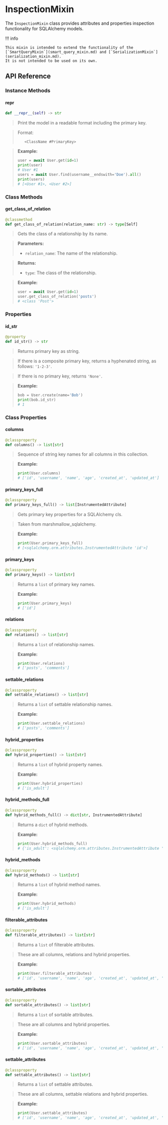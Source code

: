 # InspectionMixin

The `InspectionMixin` class provides attributes and properties inspection functionality for SQLAlchemy models.

!!! info

    This mixin is intended to extend the functionality of the
    [`SmartQueryMixin`](smart_query_mixin.md) and [`SerializationMixin`](serialization_mixin.md).
    It is not intended to be used on its own.

## API Reference

### Instance Methods

#### __repr__
```python
def __repr__(self) -> str
```

> Print the model in a readable format including the primary key.

> Format:
> ```
>    <ClassName #PrimaryKey>
> ```

> **Example:**
> ```python
> user = await User.get(id=1)
> print(user)
> # User #1
> users = await User.find(username__endswith='Doe').all()
> print(users)
> # [<User #1>, <User #2>]
> ```

### Class Methods

#### get_class_of_relation
```python
@classmethod
def get_class_of_relation(relation_name: str) -> type[Self]
```

> Gets the class of a relationship by its name.

> **Parameters:**
> - `relation_name`: The name of the relationship.

> **Returns:**
> - `type`: The class of the relationship.

> **Example:**
> ```python
> user = await User.get(id=1)
> user.get_class_of_relation('posts')
> # <class 'Post'>
> ```

### Properties

#### id_str
```python
@property
def id_str() -> str
```

> Returns primary key as string.

> If there is a composite primary key, returns a hyphenated string,
> as follows: `'1-2-3'`.

> If there is no primary key, returns `'None'`.

> **Example:**
> ```python
> bob = User.create(name='Bob')
> print(bob.id_str)
> # 1
> ```

### Class Properties

#### columns
```python
@classproperty
def columns() -> list[str]
```

> Sequence of string key names for all columns in this collection.

> **Example:**
> ```python
> print(User.columns)
> # ['id', 'username', 'name', 'age', 'created_at', 'updated_at']
> ```

#### primary_keys_full
```python
@classproperty
def primary_keys_full() -> list[InstrumentedAttribute]
```

> Gets primary key properties for a SQLAlchemy cls.

> Taken from marshmallow_sqlalchemy.

> **Example:**
> ```python
> print(User.primary_keys_full)
> # [<sqlalchemy.orm.attributes.InstrumentedAttribute 'id'>]
> ```

#### primary_keys
```python
@classproperty
def primary_keys() -> list[str]
```

> Returns a `list` of primary key names.

> **Example:**
> ```python
> print(User.primary_keys)
> # ['id']
> ```

#### relations
```python
@classproperty
def relations() -> list[str]
```

> Returns a `list` of relationship names.

> **Example:**
> ```python
> print(User.relations)
> # ['posts', 'comments']
> ```

#### settable_relations
```python
@classproperty
def settable_relations() -> list[str]
```

> Returns a `list` of settable relationship names.

> **Example:**
> ```python
> print(User.settable_relations)
> # ['posts', 'comments']
> ```

#### hybrid_properties
```python
@classproperty
def hybrid_properties() -> list[str]
```

> Returns a `list` of hybrid property names.

> **Example:**
> ```python
> print(User.hybrid_properties)
> # ['is_adult']
> ```

#### hybrid_methods_full
```python
@classproperty
def hybrid_methods_full() -> dict[str, InstrumentedAttribute]
```

> Returns a `dict` of hybrid methods.

> **Example:**
> ```python
> print(User.hybrid_methods_full)
> # {'is_adult': <sqlalchemy.orm.attributes.InstrumentedAttribute 'is_adult'>}
> ```

#### hybrid_methods
```python
@classproperty
def hybrid_methods() -> list[str]
```

> Returns a `list` of hybrid method names.

> **Example:**
> ```python
> print(User.hybrid_methods)
> # ['is_adult']
> ```

#### filterable_attributes
```python
@classproperty
def filterable_attributes() -> list[str]
```

> Returns a `list` of filterable attributes.

> These are all columns, relations and hybrid properties.

> **Example:**
> ```python
> print(User.filterable_attributes)
> # ['id', 'username', 'name', 'age', 'created_at', 'updated_at', 'posts', 'comments', 'is_adult']
> ```

#### sortable_attributes
```python
@classproperty
def sortable_attributes() -> list[str]
```

> Returns a `list` of sortable attributes.

> These are all columns and hybrid properties.

> **Example:**
> ```python
> print(User.sortable_attributes)
> # ['id', 'username', 'name', 'age', 'created_at', 'updated_at', 'is_adult']
> ```

#### settable_attributes
```python
@classproperty
def settable_attributes() -> list[str]
```

> Returns a `list` of settable attributes.

> These are all columns, settable relations and hybrid properties.

> **Example:**
> ```python
> print(User.settable_attributes)
> # ['id', 'username', 'name', 'age', 'created_at', 'updated_at', 'posts', 'comments', 'is_adult']
> ```
